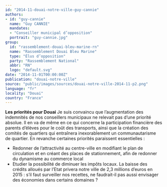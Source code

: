```yaml
---
id: "2014-11-douai-notre-ville-guy-cannie"
authors:
- id: "guy-cannie"
  name: "Guy CANNIE"
  mandates: 
  - "Conseiller municipal d’opposition"
  portrait: "guy-cannie.jpg"
group:
  id: "rassemblement-douai-bleu-marine-rn"
  name: "Rassemblement Douai Bleu Marine"
  type: "Élus d’opposition"
  party: "Rassemblement National"
  abbr: "RN"
  logo: "default.svg"
date: "2014-11-01T00:00:00Z"
publication: "douai-notre-ville"
source: "public/images/sources/douai-notre-ville-2014-11-p2.png"
language: "fr"
locality: "Douai"
country: "France"
---
```


**Les priorités pour Douai**
Je suis convaincu que l’augmentation des indemnités de nos conseillers municipaux ne relevait pas d’une priorité absolue. Il en va de même en ce qui concerne la participation financière des parents d’élèves pour le coût des transports, ainsi que la création des comités de quartiers qui entraînera inexorablement un communautarisme de quartier.
En revanche certaines priorités paraissent essentielles :
- Redonner de l’attractivité au centre-ville en modifiant le plan de circulation et en créant des places de stationnement, afin de redonner du dynamisme au commerce local
- Etudier la possibilité de diminuer les impôts locaux. La baisse des crédits alloués par l’Etat privera notre ville de 2,3 millions d’euros en 2015 : s’il faut surveiller nos recettes, ne faudrait-il pas aussi envisager des économies dans certains domaines ?
